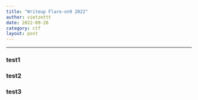 ```yaml
---
title: "Writeup Flare-on9 2022"
author: vietzettt
date: 2022-09-28
category: ctf
layout: post
---
```


---

### test1
### test2
### test3

